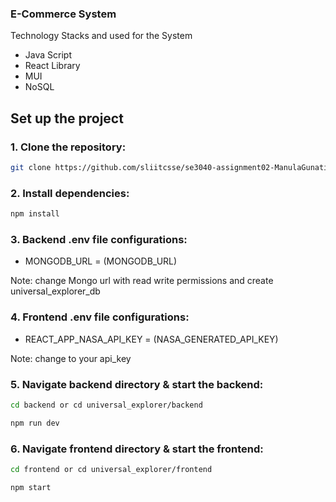 ### E-Commerce System

Technology Stacks and used for the System 
 -  Java Script
 -  React Library 
 -  MUI
 -  NoSQL

## Set up the project 

### 1. Clone the repository:

``` bash
git clone https://github.com/sliitcsse/se3040-assignment02-ManulaGunatilleke.git
```

### 2. Install dependencies:

``` bash
npm install 
```

### 3. Backend .env file configurations:

- MONGODB_URL = (MONGODB_URL)

Note: change Mongo url with read write permissions and create universal_explorer_db

### 4. Frontend .env file configurations:

- REACT_APP_NASA_API_KEY = (NASA_GENERATED_API_KEY)

Note: change to your api_key

### 5. Navigate backend directory & start the backend:

``` bash
cd backend or cd universal_explorer/backend

npm run dev
```

### 6. Navigate frontend directory & start the frontend:

``` bash
cd frontend or cd universal_explorer/frontend

npm start
```
